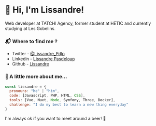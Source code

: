 # 🤙 Hi, I'm Lissandre!
Web developer at TATCHI Agency, former student at HETIC and currently studying at Les Gobelins.

### 📬 Where to find me ?
- Twitter - [@Lissandre_Pdlp](https://twitter.com/lissandre_pdlp)
- Linkedin - [Lissandre Pasdeloup](https://www.linkedin.com/in/lissandrepasdeloup)
- Github - [Lissandre](https://github.com/Lissandre)


### 🧠 A little more about me...  

```javascript
const lissandre = {
  pronouns: "he" | "him",
  code: [Javascript, PHP, HTML, CSS],
  tools: [Vue, Nuxt, Node, Symfony, Three, Docker],
  challenge: "I do my best to learn a new thing everyday"
}
```

I'm always ok if you want to meet around a beer! 🍺
